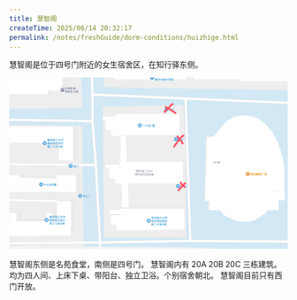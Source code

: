 ```yaml
---
title: 慧智阁
createTime: 2025/06/14 20:32:17
permalink: /notes/freshGuide/dorm-conditions/huizhige.html
---
```

慧智阁是位于四号门附近的女生宿舍区，在知行驿东侧。

![慧智阁](../static/HuiZhiGe/1.png)

慧智阁东侧是名苑食堂，南侧是四号门。
慧智阁内有 20A 20B 20C 三栋建筑。均为四人间、上床下桌、带阳台、独立卫浴。个别宿舍朝北。
慧智阁目前只有西门开放。